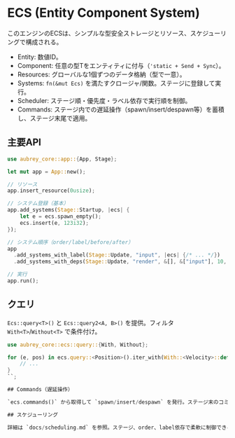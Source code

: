 # ECS (Entity Component System)

このエンジンのECSは、シンプルな型安全ストレージとリソース、スケジューリングで構成される。

- Entity: 数値ID。
- Component<T>: 任意の型Tをエンティティに付与（`'static + Send + Sync`）。
- Resources: グローバルな1個ずつのデータ格納（型で一意）。
- Systems: `fn(&mut Ecs)` を満たすクロージャ/関数。ステージに登録して実行。
- Scheduler: ステージ順・優先度・ラベル依存で実行順を制御。
- Commands: ステージ内での遅延操作（spawn/insert/despawn等）を蓄積し、ステージ末尾で適用。

## 主要API

```rust
use aubrey_core::app::{App, Stage};

let mut app = App::new();

// リソース
app.insert_resource(0usize);

// システム登録（基本）
app.add_systems(Stage::Startup, |ecs| {
    let e = ecs.spawn_empty();
    ecs.insert(e, 123i32);
});

// システム順序（order/label/before/after）
app
  .add_systems_with_label(Stage::Update, "input", |ecs| {/* ... */})
  .add_systems_with_deps(Stage::Update, "render", &[], &["input"], 10, |ecs| {/* ... */});

// 実行
app.run();
```

## クエリ

`Ecs::query<T>()` と `Ecs::query2<A, B>()` を提供。フィルタ `With<T>`/`Without<T>` で条件付け。

```rust
use aubrey_core::ecs::query::{With, Without};

for (e, pos) in ecs.query::<Position>().iter_with(With::<Velocity>::default()) {
    // ...
}
``;

## Commands（遅延操作）

`ecs.commands()` から取得して `spawn/insert/despawn` を発行。ステージ末のコミットで適用。

## スケジューリング

詳細は `docs/scheduling.md` を参照。ステージ、order、label依存で柔軟に制御できる。

